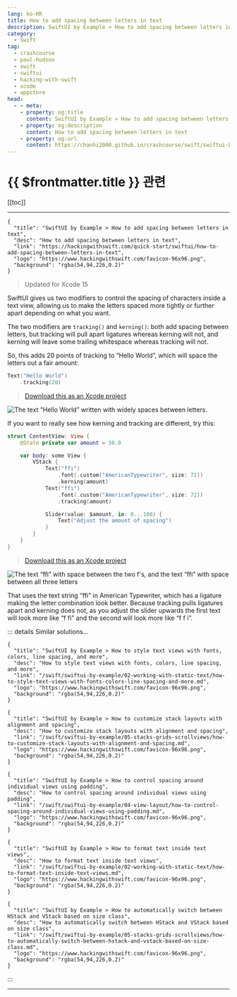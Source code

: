 ```yaml
---
lang: ko-KR
title: How to add spacing between letters in text
description: SwiftUI by Example > How to add spacing between letters in text
category:
  - Swift
tag: 
  - crashcourse
  - paul-hudson
  - swift
  - swiftui
  - hacking-with-swift
  - xcode
  - appstore
head:
  - - meta:
    - property: og:title
      content: SwiftUI by Example > How to add spacing between letters in text
    - property: og:description
      content: How to add spacing between letters in text
    - property: og:url
      content: https://chanhi2000.github.io/crashcourse/swift/swiftui-by-example/02-working-with-static-text/how-to-add-spacing-between-letters-in-text.html
---
```


# {{ $frontmatter.title }} 관련

[[toc]]

---

```component VPCard
{
  "title": "SwiftUI by Example > How to add spacing between letters in text",
  "desc": "How to add spacing between letters in text",
  "link": "https://hackingwithswift.com/quick-start/swiftui/how-to-add-spacing-between-letters-in-text",
  "logo": "https://www.hackingwithswift.com/favicon-96x96.png",
  "background": "rgba(54,94,226,0.2)"
}
```

> Updated for Xcode 15

SwiftUI gives us two modifiers to control the spacing of characters inside a text view, allowing us to make the letters spaced more tightly or further apart depending on what you want.

The two modifiers are `tracking()` and `kerning()`: both add spacing between letters, but tracking will pull apart ligatures whereas kerning will not, and kerning will leave some trailing whitespace whereas tracking will not.

So, this adds 20 points of tracking to “Hello World”, which will space the letters out a fair amount:

```swift
Text("Hello World")
    .tracking(20)
```

> [<FontIcon icon="fas fa-file-zipper"/>Download this as an Xcode project](https://www.hackingwithswift.com/files/projects/swiftui/how-to-add-spacing-between-letters-in-text-1.zip)

![The text “Hello World” written with widely spaces between letters.](https://www.hackingwithswift.com/img/books/quick-start/swiftui/how-to-add-spacing-between-letters-in-text-1~dark.png)

If you want to really see how kerning and tracking are different, try this:

```swift
struct ContentView: View {
    @State private var amount = 50.0

    var body: some View {
        VStack {
            Text("ffi")
                .font(.custom("AmericanTypewriter", size: 72))
                .kerning(amount)
            Text("ffi")
                .font(.custom("AmericanTypewriter", size: 72))
                .tracking(amount)

            Slider(value: $amount, in: 0...100) {
                Text("Adjust the amount of spacing")
            }
        }
    }
}
```

> [<FontIcon icon="fas fa-file-zipper"/>Download this as an Xcode project](https://www.hackingwithswift.com/files/projects/swiftui/how-to-add-spacing-between-letters-in-text-2.zip)

![The text “ffi” with space between the two f's, and the text “ffi” with space between all three letters](https://www.hackingwithswift.com/img/books/quick-start/swiftui/how-to-add-spacing-between-letters-in-text-2~dark.png)

That uses the text string “ffi” in American Typewriter, which has a ligature making the letter combination look better. Because tracking pulls ligatures apart and kerning does not, as you adjust the slider upwards the first text will look more like “f fi” and the second will look more like “f f i”.

::: details Similar solutions…

```component VPCard
{
  "title": "SwiftUI by Example > How to style text views with fonts, colors, line spacing, and more",
  "desc": "How to style text views with fonts, colors, line spacing, and more",
  "link": "/swift/swiftui-by-example/02-working-with-static-text/how-to-style-text-views-with-fonts-colors-line-spacing-and-more.md",
  "logo": "https://www.hackingwithswift.com/favicon-96x96.png",
  "background": "rgba(54,94,226,0.2)"
}
```

```component VPCard
{
  "title": "SwiftUI by Example > How to customize stack layouts with alignment and spacing",
  "desc": "How to customize stack layouts with alignment and spacing",
  "link": "/swift/swiftui-by-example/05-stacks-grids-scrollviews/how-to-customize-stack-layouts-with-alignment-and-spacing.md",
  "logo": "https://www.hackingwithswift.com/favicon-96x96.png",
  "background": "rgba(54,94,226,0.2)"
}
```

```component VPCard
{
  "title": "SwiftUI by Example > How to control spacing around individual views using padding",
  "desc": "How to control spacing around individual views using padding",
  "link": "/swift/swiftui-by-example/04-view-layout/how-to-control-spacing-around-individual-views-using-padding.md",
  "logo": "https://www.hackingwithswift.com/favicon-96x96.png",
  "background": "rgba(54,94,226,0.2)"
}
```

```component VPCard
{
  "title": "SwiftUI by Example > How to format text inside text views",
  "desc": "How to format text inside text views",
  "link": "/swift/swiftui-by-example/02-working-with-static-text/how-to-format-text-inside-text-views.md",
  "logo": "https://www.hackingwithswift.com/favicon-96x96.png",
  "background": "rgba(54,94,226,0.2)"
}
```

```component VPCard
{
  "title": "SwiftUI by Example > How to automatically switch between HStack and VStack based on size class",
  "desc": "How to automatically switch between HStack and VStack based on size class",
  "link": "/swift/swiftui-by-example/05-stacks-grids-scrollviews/how-to-automatically-switch-between-hstack-and-vstack-based-on-size-class.md",
  "logo": "https://www.hackingwithswift.com/favicon-96x96.png",
  "background": "rgba(54,94,226,0.2)"
}
```

:::

---

<TagLinks />